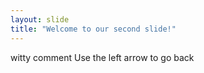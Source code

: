 ```yaml
---
layout: slide
title: "Welcome to our second slide!"
---
```

witty comment
Use the left arrow to go back
